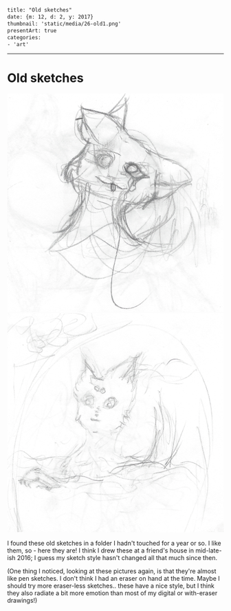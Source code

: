 
    title: "Old sketches"
    date: {m: 12, d: 2, y: 2017}
    thumbnail: 'static/media/26-old1.png'
    presentArt: true
    categories:
    - 'art'

---

# Old sketches

![Old sketch 1](static/media/26-old1.png)
![Old sketch 2](static/media/26-old2.png)

I found these old sketches in a folder I hadn't touched for a year or so. I like them, so - here they are! I think I drew these at a friend's house in mid-late-ish 2016; I guess my sketch style hasn't changed all that much since then.

(One thing I noticed, looking at these pictures again, is that they're almost like pen sketches. I don't think I had an eraser on hand at the time. Maybe I should try more eraser-less sketches.. these have a nice style, but I think they also radiate a bit more emotion than most of my digital or with-eraser drawings!)
